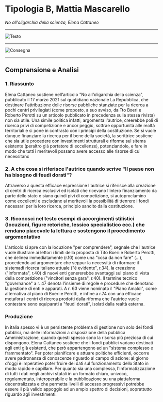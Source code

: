 # Tipologia B, Mattia Mascarello
*No all'oligarchia della scienza, Elena Cattaneo*

---

![Testo](https://i.imgur.com/Hs86Tlz.jpg)

---
![Consegna](https://i.imgur.com/gT3Uvsu.jpg)

---


## Comprensione e Analisi

### 1. Riassunto
Elena Cattaneo sostiene nell'articolo "No all'oligarchia della scienza", pubblicato il 17 marzo 2021 sul quotidiano nazionale La Repubblica, che destinare l'attribuzione delle risorse pubbliche stanziate per la ricerca a pochi centri privilegiati (come proposto, a suo avviso, da Tto Boeri e Roberto Perotti su un articolo pubblicato in precedenza sulla stessa rivista) non sia utile.
Una simile politica infatti, argomenta l'autrice, creerebbe poli di ricerca privi di competizione e ancor peggio, sottrae opportunità alle realtà territoriali e si pone in contrasto con i principi della costituzione.
Se si vuole dunque finanziare la ricerca per il bene della società, la scrittrice sostiene che sia utile procedere con investimenti strutturali e riforme sul sitema esistente (peraltro già portatore di eccellenze), potenziandolo, e fare in modo che tutti i meritevoli possano avere accesso alle risorse di cui necessitano

### 2. A che cosa si riferisce l'autrice quando scrive "Il paese non ha bisogno di feudi dorati"?
Attraverso a questa efficace espressione l'autrice si riferisce alla creazione di centri di ricerca esclusivi ed isolati che ricevano l'intero finanziamento da parte dello stato e siano quindi pivi di competizione, si autoproclamino come eccellenti e escludano ai meritevoli la possibilità di ttenrere i fondi necessari per la loro ricerca, principio  sancito dalla costituzione.

### 3. Riconosci nel testo esempi di accorgimenti stilistici (locuzioni, figure retoriche, lessico specialistico ecc.) che rendano piacevole la lettura e sostengono il procedimento argomentativo

L'articolo si apre con la locuzione "per comprendere", segnale che l'autrice vuole illustrare ai lettori i limiti della proposta di Tito Boeri e Roberto Perotti, che delinea immediatamente (r.10) come una "cosa da non fare" (...),  procedendo ad argomentare che seppur la necessità di riformare il sistemadi ricerca italiano  attuale ("è evidente", r.34), la creazione ("informata", r.40) di nuovi enti genererebbe svantaggi sul piano di vista della competizione ("vincitori senza gara", r.40).
Il termine tecnico "governance" a r. 47 denota l'insieme di regole e procedure che denotano la gestione di enti e apparati.
A r. 63 viene nominato il "Piano Amaldi", come alternativa al piano di Boeri e Perotti, e infine a r.74 con una efficace metafora i centri di ricerca prodotti dalla riforma che l'autrice vuole contestare sono equiparati a "feudi dorati", isolati dalla realtà esterna.

### Produzione
 In italia spesso vi è un persistente problema di gestione non solo dei fondi pubblici, ma delle informazioni a disposizione della pubblica Amministrazione, quando questi spesso sono la risorsa più preziosa di cui dispongono.
Elena Cattaneo sostiene che i fondi pubblici vadano destinati agli enti già esistenti, che però appartengono ad un "sistema complesso e frammentato".
Per poter pianificare e attuare politiche efficienti, occorre avere padronanza di conoscenze riguardo al campo di azione: al giorno d'oggi è imperativo poter fruire dei dati sul funzionamento dello Stato in modo rapido e capillare.
Per quanto sia una complessa, l'informatizzazione di tutti i dati negli archivi statali in un formato chiaro, univoco, regolamentato, interoperabile e la pubblicazione su una piattaforma decentralizzata e che permetta livelli di accesso progressivi potrebbe essere il più valido appoggio  ad un ampio spettro di decisioni, soprattutto riguardo agli investimenti.


<!--stackedit_data:
eyJoaXN0b3J5IjpbMTIxNDk3MTA5NywtNTg4MDA3NDk0LDE4Mj
M2OTM2NzcsLTMyOTY5NDAzOCw4NDMwOTAyNzIsLTQwOTI2MzA3
NSwtMTMzNjI1NTY0OCwtNDQ1NjQwODMzLC03NzA3MDMzMDUsMT
A0NzMxMjg4MywtMTMxMzQwODEwM119
-->